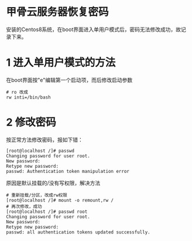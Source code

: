 # 甲骨云服务器恢复密码

安装的Centos8系统，在boot界面进入单用户模式后，密码无法修改成功，故记录下来。

# 1 进入单用户模式的方法

在boot界面按"e"编辑第一个启动项，而后修改启动参数

```shell
# ro 改成
rw inti=/bin/bash
```

# 2 修改密码

按正常方法修改密码，报如下错：

```shell
[root@localhost /]# passwd
Changing password for user root.
New password: 
Retype new password: 
passwd: Authentication token manipulation error
```

原因是默认挂载的/没有写权限，解决方法

```shell
# 重新挂载/分区，改成rw权限
[root@localhost /]# mount -o remount,rw /
# 再次修改，成功
[root@localhost /]# passwd root
Changing password for user root.
New password: 
Retype new password: 
passwd: all authentication tokens updated successfully.
```

